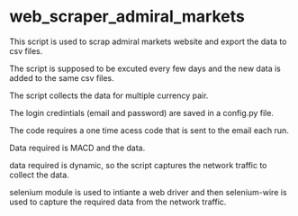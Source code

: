 # web_scraper_admiral_markets

This script is used to scrap admiral markets website and export the data to csv files.  
  
The script is supposed to be excuted every few days and the new data is added to the same csv files.

The script collects the data for multiple currency pair.  
  
The login credintials (email and password) are saved in a config.py file.
  
The code requires a one time acess code that is sent to the email each run.   

Data required is MACD and the data.  
  
data required is dynamic, so the script captures the network traffic to collect the data.    
  
selenium module is used to intiante a web driver and then selenium-wire is used to capture the required data from the network traffic.  
  
  

